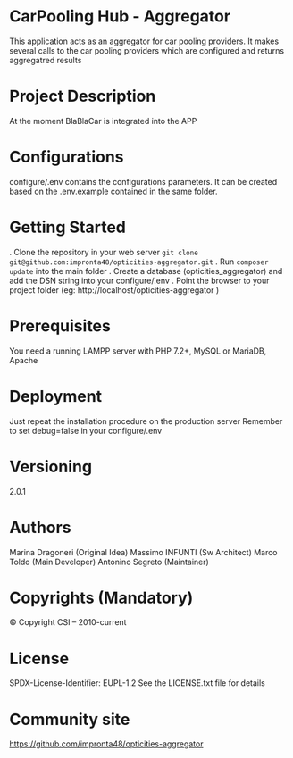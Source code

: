 # CarPooling Hub - Aggregator
This application acts as an aggregator for car pooling providers. It makes several calls to the car pooling providers which are configured and returns aggregatred results

# Project Description
At the moment BlaBlaCar is integrated into the APP

# Configurations
configure/.env contains the configurations parameters. It can be created based on the .env.example contained in the same folder.

# Getting Started
. Clone the repository in your web server
    ```
        git clone git@github.com:impronta48/opticities-aggregator.git
    ```
. Run ``` composer update ``` into the main folder
. Create a database (opticities_aggregator) and add the DSN string into your configure/.env
. Point the browser to your project folder (eg: http://localhost/opticities-aggregator )

# Prerequisites
You need a running LAMPP server with PHP 7.2+, MySQL or MariaDB, Apache

# Deployment
Just repeat the installation procedure on the production server
Remember to set debug=false in your configure/.env

# Versioning
2.0.1

# Authors
Marina Dragoneri (Original Idea)
Massimo INFUNTI (Sw Architect)
Marco Toldo (Main Developer)
Antonino Segreto (Maintainer)

# Copyrights (Mandatory)
© Copyright CSI – 2010-current

# License
SPDX-License-Identifier: EUPL-1.2
See the LICENSE.txt file for details

# Community site
https://github.com/impronta48/opticities-aggregator
